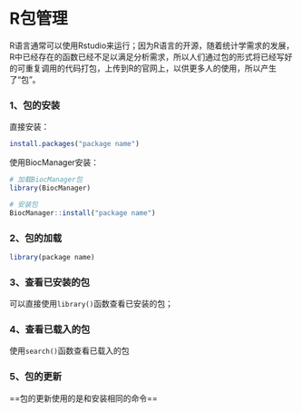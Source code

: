 # R包管理

R语言通常可以使用Rstudio来运行；因为R语言的开源，随着统计学需求的发展，R中已经存在的函数已经不足以满足分析需求，所以人们通过包的形式将已经写好的可重复调用的代码打包，上传到R的官网上，以供更多人的使用，所以产生了“包”。

### 1、包的安装

直接安装：

```R
install.packages("package name")
```

使用BiocManager安装：

```R
# 加载BiocManager包
library(BiocManager)

# 安装包
BiocManager::install("package name")
```

### 2、包的加载

```R
library(package name)
```

### 3、查看已安装的包

可以直接使用`library()`函数查看已安装的包；



### 4、查看已载入的包

使用`search()`函数查看已载入的包

### 5、包的更新

==包的更新使用的是和安装相同的命令==